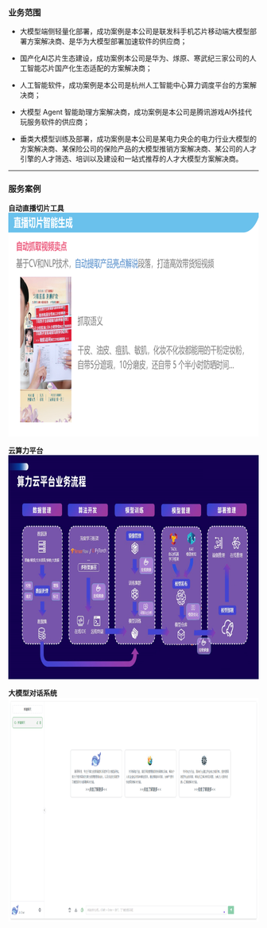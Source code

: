 ### 业务范围
- 大模型端侧轻量化部署，成功案例是本公司是联发科手机芯片移动端大模型部署方案解决商、是华为大模型部署加速软件的供应商；

- 国产化AI芯片生态建设，成功案例本公司是华为、煫原、寒武纪三家公司的人工智能芯片国产化生态适配的方案解决商；

- 人工智能软件，成功案例是本公司是杭州人工智能中心算力调度平台的方案解决商； 

- 大模型 Agent 智能助理方案解决商，成功案例是本公司是腾讯游戏AI外挂代玩服务软件的供应商； 

- 垂类大模型训练及部署，成功案例是本公司是某电力央企的电力行业大模型的方案解决商、某保险公司的保险产品的大模型推销方案解决商、某公司的人才引擎的人才筛选、培训以及建设和一站式推荐的人才大模型方案解决商。
---

### 服务案例

**自动直播切片工具**  
<img src="/static/assets/img/zbqp.png" alt="自动直播切片工具" width="800" height="450">

**云算力平台**  
<img src="/static/assets/img/suanliyun.png" alt="云算力平台" width="800" height="450">

**大模型对话系统**  
<img src="/static/assets/img/dhxt.png" alt="大模型对话系统" width="800" height="450">

